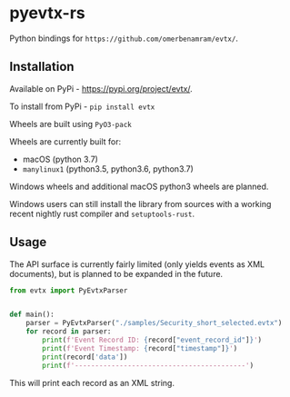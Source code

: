 # pyevtx-rs

Python bindings for `https://github.com/omerbenamram/evtx/`.

## Installation

Available on PyPi - https://pypi.org/project/evtx/.

To install from PyPi - `pip install evtx`

Wheels are built using `PyO3-pack`

Wheels are currently built for:
- macOS (python 3.7)
- `manylinux1` (python3.5, python3.6, python3.7) 

Windows wheels and additional macOS python3 wheels are planned.

Windows users can still install the library from sources with a working recent nightly rust compiler and `setuptools-rust`.

## Usage

The API surface is currently fairly limited (only yields events as XML documents), but is planned to be expanded in the future.

```python
from evtx import PyEvtxParser


def main():
    parser = PyEvtxParser("./samples/Security_short_selected.evtx")
    for record in parser:
        print(f'Event Record ID: {record["event_record_id"]}')
        print(f'Event Timestamp: {record["timestamp"]}')
        print(record['data'])
        print(f'------------------------------------------')
```

This will print each record as an XML string.
